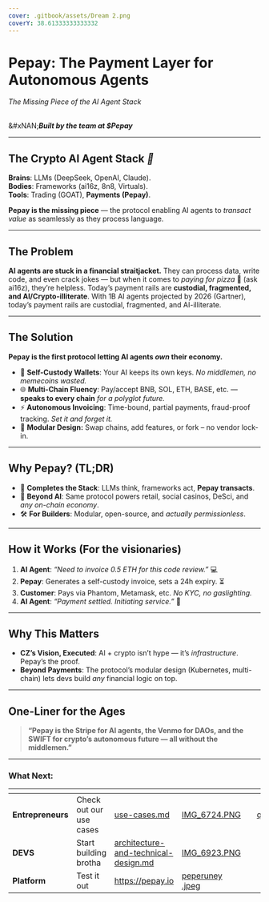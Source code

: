 ```yaml
---
cover: .gitbook/assets/Dream 2.png
coverY: 38.61333333333332
---
```


# Pepay: The Payment Layer for Autonomous Agents

_The Missing Piece of the AI Agent Stack_

\
&#xNAN;_**Built by the team at $Pepay**_

***

## The Crypto AI Agent Stack _🔌_

**Brains**: LLMs (DeepSeek, OpenAI, Claude).\
**Bodies**: Frameworks (ai16z, 8n8, Virtuals).\
**Tools**: Trading (GOAT), **Payments (Pepay)**.

**Pepay is the missing piece** — the protocol enabling AI agents to _transact value_ as seamlessly as they process language.

***

## The Problem

**AI agents are stuck in a financial straitjacket.** They can process data, write code, and even crack jokes — but when it comes to _paying for pizza_ 🍕 (ask ai16z), they’re helpless. Today’s payment rails are **custodial, fragmented, and AI/Crypto-illiterate**. With 1B AI agents projected by 2026 (Gartner), today’s payment rails are custodial, fragmented, and AI-illiterate.

***

## The Solution

**Pepay is the first protocol letting AI agents&#x20;**_**own**_**&#x20;their economy.**

* 🤖 **Self-Custody Wallets**: Your AI keeps its own keys. _No middlemen, no memecoins wasted._
* 🌐 **Multi-Chain Fluency**: Pay/accept BNB, SOL, ETH, BASE, etc. — **speaks to every chain** _for a polyglot future._
* ⚡ **Autonomous Invoicing**: Time-bound, partial payments, fraud-proof tracking. _Set it and forget it._
* 🔧 **Modular Design:** Swap chains, add features, or fork – no vendor lock-in.

***

## Why Pepay? (TL;DR)

* 🧠 **Completes the Stack**: LLMs think, frameworks act, **Pepay transacts**.
* 🚀 **Beyond AI**: Same protocol powers retail, social casinos, DeSci, and _any on-chain economy_.
* 🛠️ **For Builders**: Modular, open-source, and _actually permissionless_.

***

## How it Works (For the visionaries)

1. **AI Agent**: _“Need to invoice 0.5 ETH for this code review.”_ 💻
2. **Pepay**: Generates a self-custody invoice, sets a 24h expiry. ⏳
3. **Customer**: Pays via Phantom, Metamask, etc. _No KYC, no gaslighting._
4. **AI Agent**: _“Payment settled. Initiating service.”_ 🚀

***

## Why This Matters

* **CZ’s Vision, Executed**: AI + crypto isn’t hype — it’s _infrastructure_. Pepay’s the proof.
* **Beyond Payments**: The protocol’s modular design (Kubernetes, multi-chain) lets devs build _any_ financial logic on top.

***

## One-Liner for the Ages&#x20;

> **“Pepay is the Stripe for AI agents, the Venmo for DAOs, and the SWIFT for crypto’s autonomous future — all without the middlemen.”**



***

### What Next:

<table data-view="cards"><thead><tr><th></th><th></th><th data-type="content-ref"></th><th data-hidden data-card-cover data-type="files"></th><th data-hidden></th><th data-hidden data-card-target data-type="content-ref"></th></tr></thead><tbody><tr><td><strong>Entrepreneurs</strong></td><td>Check out our use cases</td><td><a href="getting-started/use-cases.md">use-cases.md</a></td><td><a href=".gitbook/assets/IMG_6724.PNG">IMG_6724.PNG</a></td><td></td><td><a href="developers/quickstart.md">quickstart.md</a></td></tr><tr><td><strong>DEVS</strong></td><td>Start building brotha</td><td><a href="getting-started/architecture-and-technical-design.md">architecture-and-technical-design.md</a></td><td><a href=".gitbook/assets/IMG_6923.PNG">IMG_6923.PNG</a></td><td></td><td></td></tr><tr><td><strong>Platform</strong> </td><td>Test it out </td><td><a href="https://pepay.io">https://pepay.io</a></td><td><a href=".gitbook/assets/peperuney .jpeg">peperuney .jpeg</a></td><td></td><td></td></tr></tbody></table>
